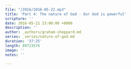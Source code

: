 ```yaml
---
file: "/2016/2016-05-22.mp3"
title: 'Part 4: The nature of God - Our God is powerful'
scripture: ''
date: 2016-05-21 23:00:00 +0000
description: ''
author: _authors/graham-sheppard.md
series: _series/nature-of-god.md
duration: '37:25'
length: 89723576
image: ''
notes: ''

---
```

